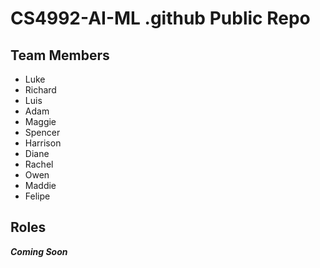 # CS4992-AI-ML .github Public Repo

## Team Members
- Luke
- Richard
- Luis
- Adam
- Maggie
- Spencer
- Harrison
- Diane
- Rachel
- Owen
- Maddie
- Felipe

## Roles
***Coming Soon***
